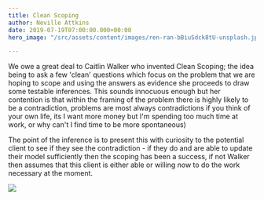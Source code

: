 ```yaml
---
title: Clean Scoping
author: Neville Attkins
date: 2019-07-19T07:00:00.000+00:00
hero_image: "/src/assets/content/images/ren-ran-bBiuSdck8tU-unsplash.jpg"

---
```

We owe a great deal to Caitlin Walker who invented Clean Scoping; the idea being to ask a few 'clean' questions which focus on the problem that we are hoping to scope and using the answers as evidence she proceeds to draw some testable inferences. This sounds innocuous enough but her contention is that within the framing of the problem there is highly likely to be a contradiction, problems are most always contradictions if you think of your own life, its I want more money but I'm spending too much time at work, or why can't I find time to be more spontaneous)

The point of the inference is to present this with curiosity to the potential client to see if they see the contradiction - if they do and are able to update their model sufficiently then the scoping has been a success, if not Walker then assumes that this client is either able or willing now to do the work necessary at the moment.

![](/src/assets/content/images/igor-son-FV_PxCqgtwc-unsplash.jpg)